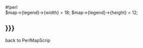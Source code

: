 #!perl                        
$map->{legend}->{width} = 18; 
$map->{legend}->{height} = 12;
                              
}}}                           
----                          
back to PerlMapScrip
